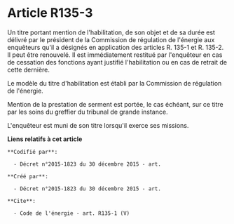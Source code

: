 # Article R135-3

Un titre portant mention de l'habilitation, de son objet et de sa durée est délivré par le président de la Commission de
régulation de l'énergie aux enquêteurs qu'il a désignés en application des articles R. 135-1 et R. 135-2. Il peut être
renouvelé. Il est immédiatement restitué par l'enquêteur en cas de cessation des fonctions ayant justifié l'habilitation ou
en cas de retrait de cette dernière. 

Le modèle du titre d'habilitation est établi par la Commission de régulation de l'énergie. 

Mention de la prestation de serment est portée, le cas échéant, sur ce titre par les soins du greffier du tribunal de grande
instance.

L'enquêteur est muni de son titre lorsqu'il exerce ses missions.

**Liens relatifs à cet article**

	**Codifié par**:

	  - Décret n°2015-1823 du 30 décembre 2015 - art.

	**Créé par**:

	  - Décret n°2015-1823 du 30 décembre 2015 - art.

	**Cite**:

	  - Code de l'énergie - art. R135-1 (V)
